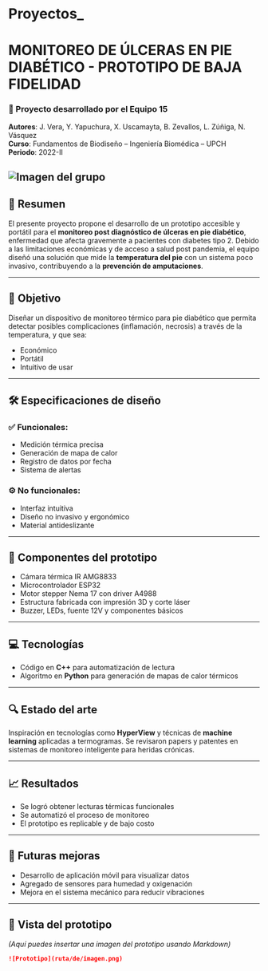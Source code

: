 # Proyectos_


# MONITOREO DE ÚLCERAS EN PIE DIABÉTICO - PROTOTIPO DE BAJA FIDELIDAD

### 🔬 Proyecto desarrollado por el **Equipo 15**  
**Autores**: J. Vera, Y. Yapuchura, X. Uscamayta, B. Zevallos, L. Zúñiga, N. Vásquez  
**Curso**: Fundamentos de Biodiseño – Ingeniería Biomédica – UPCH  
**Periodo**: 2022-II

![Imagen del grupo](https://github.com/joseveram/Proyectos_/blob/main/232222.PNG)
---

## 🧠 Resumen

El presente proyecto propone el desarrollo de un prototipo accesible y portátil para el **monitoreo post diagnóstico de úlceras en pie diabético**, enfermedad que afecta gravemente a pacientes con diabetes tipo 2. Debido a las limitaciones económicas y de acceso a salud post pandemia, el equipo diseñó una solución que mide la **temperatura del pie** con un sistema poco invasivo, contribuyendo a la **prevención de amputaciones**.

---

## 🎯 Objetivo

Diseñar un dispositivo de monitoreo térmico para pie diabético que permita detectar posibles complicaciones (inflamación, necrosis) a través de la temperatura, y que sea:

- Económico
- Portátil
- Intuitivo de usar

---

## 🛠️ Especificaciones de diseño

### ✅ Funcionales:
- Medición térmica precisa
- Generación de mapa de calor
- Registro de datos por fecha
- Sistema de alertas

### ⚙️ No funcionales:
- Interfaz intuitiva
- Diseño no invasivo y ergonómico
- Material antideslizante

---

## 🧩 Componentes del prototipo

- Cámara térmica IR AMG8833
- Microcontrolador ESP32
- Motor stepper Nema 17 con driver A4988
- Estructura fabricada con impresión 3D y corte láser
- Buzzer, LEDs, fuente 12V y componentes básicos

---

## 💻 Tecnologías

- Código en **C++** para automatización de lectura
- Algoritmo en **Python** para generación de mapas de calor térmicos

---

## 🔍 Estado del arte

Inspiración en tecnologías como **HyperView** y técnicas de **machine learning** aplicadas a termogramas. Se revisaron papers y patentes en sistemas de monitoreo inteligente para heridas crónicas.

---

## 📈 Resultados

- Se logró obtener lecturas térmicas funcionales
- Se automatizó el proceso de monitoreo
- El prototipo es replicable y de bajo costo

---

## 🚀 Futuras mejoras

- Desarrollo de aplicación móvil para visualizar datos
- Agregado de sensores para humedad y oxigenación
- Mejora en el sistema mecánico para reducir vibraciones

---

## 📸 Vista del prototipo

*(Aquí puedes insertar una imagen del prototipo usando Markdown)*

```markdown
![Prototipo](ruta/de/imagen.png)
